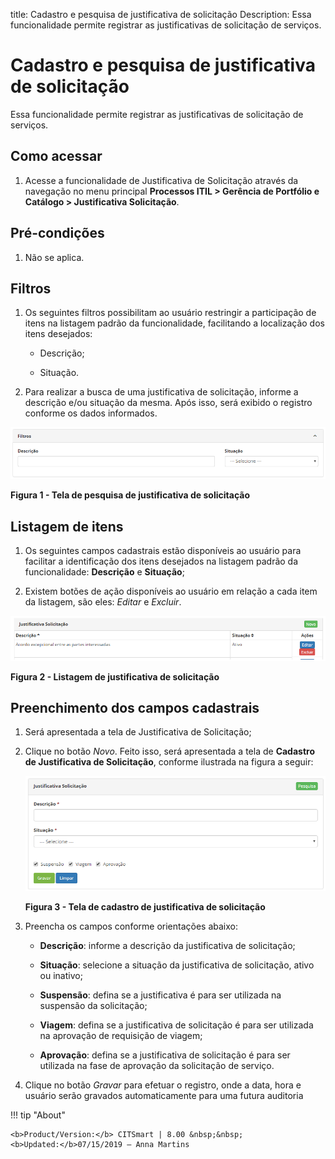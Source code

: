 title: Cadastro e pesquisa de justificativa de solicitação
Description: Essa funcionalidade permite registrar as justificativas de
solicitação de serviços.

# Cadastro e pesquisa de justificativa de solicitação

Essa funcionalidade permite registrar as justificativas de solicitação de
serviços.

Como acessar
------------

1.  Acesse a funcionalidade de Justificativa de Solicitação através da
    navegação no menu principal **Processos ITIL > Gerência de Portfólio e
    Catálogo > Justificativa Solicitação**.

Pré-condições
------------

1.  Não se aplica.

Filtros
-------

1.  Os seguintes filtros possibilitam ao usuário restringir a participação de
    itens na listagem padrão da funcionalidade, facilitando a localização dos
    itens desejados:

    -   Descrição;

    -   Situação.

1.  Para realizar a busca de uma justificativa de solicitação, informe a
    descrição e/ou situação da mesma. Após isso, será exibido o registro
    conforme os dados informados.

![Criar](images/justification-1.png)

**Figura 1 - Tela de pesquisa de justificativa de solicitação**

Listagem de itens
----------------

1.  Os seguintes campos cadastrais estão disponíveis ao usuário para facilitar a
    identificação dos itens desejados na listagem padrão da
    funcionalidade: **Descrição** e **Situação**;

2.  Existem botões de ação disponíveis ao usuário em relação a cada item da
    listagem, são eles: *Editar* e *Excluir*.

![Criar](images/justification-2.png)

**Figura 2 - Listagem de justificativa de solicitação**

Preenchimento dos campos cadastrais
---------------------------------

1.  Será apresentada a tela de Justificativa de Solicitação;

2.  Clique no botão *Novo*. Feito isso, será apresentada a tela de **Cadastro de
    Justificativa de Solicitação**, conforme ilustrada na figura a seguir:

    ![Criar](images/justification-3.png)

    **Figura 3 - Tela de cadastro de justificativa de solicitação**

1.  Preencha os campos conforme orientações abaixo:

    -   **Descrição**: informe a descrição da justificativa de solicitação;

    -   **Situação**: selecione a situação da justificativa de solicitação,
        ativo ou inativo;

    -   **Suspensão**: defina se a justificativa é para ser utilizada na
        suspensão da solicitação;

    -   **Viagem**: defina se a justificativa de solicitação é para ser
        utilizada na aprovação de requisição de viagem;

    -   **Aprovação**: defina se a justificativa de solicitação é para ser
        utilizada na fase de aprovação da solicitação de serviço.

2.  Clique no botão *Gravar* para efetuar o registro, onde a data, hora e
    usuário serão gravados automaticamente para uma futura auditoria


!!! tip "About"

    <b>Product/Version:</b> CITSmart | 8.00 &nbsp;&nbsp;
    <b>Updated:</b>07/15/2019 – Anna Martins
